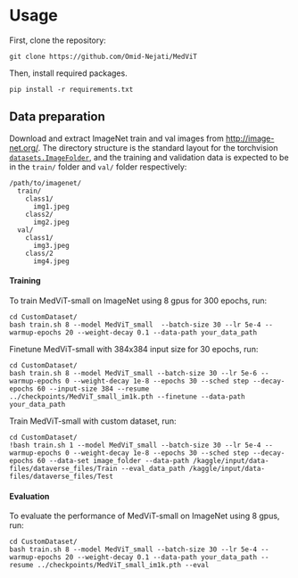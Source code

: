 # Usage

First, clone the repository:
```
git clone https://github.com/Omid-Nejati/MedViT
```
Then, install required packages.

```
pip install -r requirements.txt
```
## Data preparation

Download and extract ImageNet train and val images from http://image-net.org/.
The directory structure is the standard layout for the torchvision [`datasets.ImageFolder`](https://pytorch.org/docs/stable/torchvision/datasets.html#imagefolder), and the training and validation data is expected to be in the `train/` folder and `val/` folder respectively:

```
/path/to/imagenet/
  train/
    class1/
      img1.jpeg
    class2/
      img2.jpeg
  val/
    class1/
      img3.jpeg
    class/2
      img4.jpeg
```

#### Training

To train MedViT-small on ImageNet  using 8 gpus for 300 epochs, run:

```shell
cd CustomDataset/
bash train.sh 8 --model MedViT_small  --batch-size 30 --lr 5e-4 --warmup-epochs 20 --weight-decay 0.1 --data-path your_data_path
```
Finetune MedViT-small with 384x384 input size for 30 epochs, run:
```shell
cd CustomDataset/
bash train.sh 8 --model MedViT_small --batch-size 30 --lr 5e-6 --warmup-epochs 0 --weight-decay 1e-8 --epochs 30 --sched step --decay-epochs 60 --input-size 384 --resume ../checkpoints/MedViT_small_im1k.pth --finetune --data-path your_data_path 

```

Train MedViT-small with custom dataset, run:
```shell
cd CustomDataset/
!bash train.sh 1 --model MedViT_small --batch-size 30 --lr 5e-4 --warmup-epochs 0 --weight-decay 1e-8 --epochs 30 --sched step --decay-epochs 60 --data-set image_folder --data-path /kaggle/input/data-files/dataverse_files/Train --eval_data_path /kaggle/input/data-files/dataverse_files/Test
```

#### Evaluation 

To evaluate the performance of MedViT-small on ImageNet using 8 gpus, run:
```shell
cd CustomDataset/
bash train.sh 8 --model MedViT_small --batch-size 30 --lr 5e-4 --warmup-epochs 20 --weight-decay 0.1 --data-path your_data_path --resume ../checkpoints/MedViT_small_im1k.pth --eval
```
